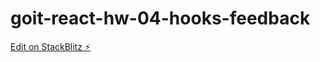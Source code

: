 # goit-react-hw-04-hooks-feedback

[Edit on StackBlitz ⚡️](https://stackblitz.com/edit/react-kgyu1o)